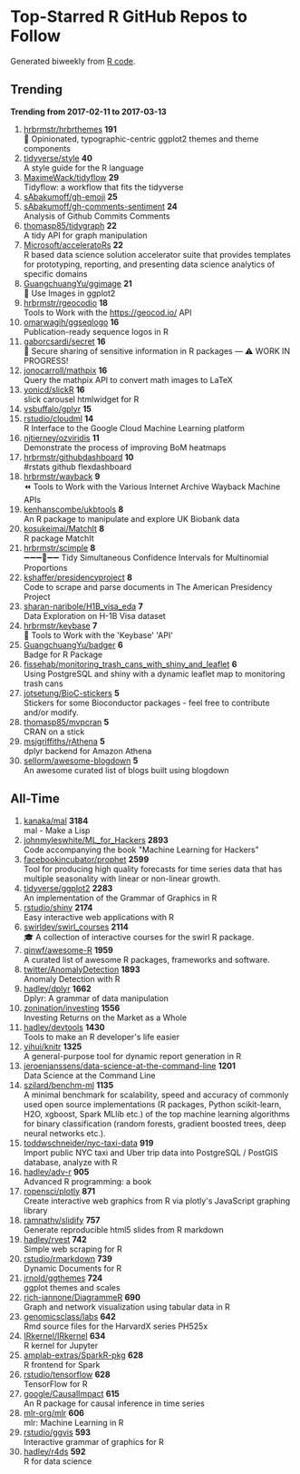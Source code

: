 # Top-Starred R GitHub Repos to Follow

Generated biweekly from [R code](https://github.com/qinwf/awesome-R/blob/master/trending_repo.R).

## Trending

**Trending from 2017-02-11 to 2017-03-13**

1. [hrbrmstr/hrbrthemes](https://github.com/hrbrmstr/hrbrthemes) **191**<br/>:lock_with_ink_pen: Opinionated, typographic-centric ggplot2 themes and theme components
1. [tidyverse/style](https://github.com/tidyverse/style) **40**<br/>A style guide for the R language
1. [MaximeWack/tidyflow](https://github.com/MaximeWack/tidyflow) **29**<br/>Tidyflow: a workflow that fits the tidyverse
1. [sAbakumoff/gh-emoji](https://github.com/sAbakumoff/gh-emoji) **25**<br/>
1. [sAbakumoff/gh-comments-sentiment](https://github.com/sAbakumoff/gh-comments-sentiment) **24**<br/>Analysis of Github Commits Comments
1. [thomasp85/tidygraph](https://github.com/thomasp85/tidygraph) **22**<br/>A tidy API for graph manipulation
1. [Microsoft/acceleratoRs](https://github.com/Microsoft/acceleratoRs) **22**<br/>R based data science solution accelerator suite that provides templates for prototyping, reporting, and presenting data science analytics of specific domains
1. [GuangchuangYu/ggimage](https://github.com/GuangchuangYu/ggimage) **21**<br/>:art: Use Images in ggplot2
1. [hrbrmstr/rgeocodio](https://github.com/hrbrmstr/rgeocodio) **18**<br/>Tools to Work with the https://geocod.io/ API
1. [omarwagih/ggseqlogo](https://github.com/omarwagih/ggseqlogo) **16**<br/>Publication-ready sequence logos in R
1. [gaborcsardi/secret](https://github.com/gaborcsardi/secret) **16**<br/>:closed_lock_with_key: Secure sharing of sensitive information in R packages — :warning: WORK IN PROGRESS!
1. [jonocarroll/mathpix](https://github.com/jonocarroll/mathpix) **16**<br/>Query the mathpix API to convert math images to LaTeX
1. [yonicd/slickR](https://github.com/yonicd/slickR) **16**<br/>slick carousel htmlwidget for R
1. [vsbuffalo/gplyr](https://github.com/vsbuffalo/gplyr) **15**<br/>
1. [rstudio/cloudml](https://github.com/rstudio/cloudml) **14**<br/>R Interface to the Google Cloud Machine Learning platform
1. [njtierney/ozviridis](https://github.com/njtierney/ozviridis) **11**<br/>Demonstrate the process of improving BoM heatmaps
1. [hrbrmstr/githubdashboard](https://github.com/hrbrmstr/githubdashboard) **10**<br/>#rstats github flexdashboard
1. [hrbrmstr/wayback](https://github.com/hrbrmstr/wayback) **9**<br/>:rewind: Tools to Work with the Various Internet Archive Wayback Machine APIs
1. [kenhanscombe/ukbtools](https://github.com/kenhanscombe/ukbtools) **8**<br/>An R package to manipulate and explore UK Biobank data
1. [kosukeimai/MatchIt](https://github.com/kosukeimai/MatchIt) **8**<br/>R package MatchIt
1. [hrbrmstr/scimple](https://github.com/hrbrmstr/scimple) **8**<br/>:heavy_minus_sign::heavy_minus_sign::heavy_minus_sign::large_orange_diamond::heavy_minus_sign::heavy_minus_sign: Tidy Simultaneous Confidence Intervals for Multinomial Proportions
1. [kshaffer/presidencyproject](https://github.com/kshaffer/presidencyproject) **8**<br/>Code to scrape and parse documents in The American Presidency Project
1. [sharan-naribole/H1B_visa_eda](https://github.com/sharan-naribole/H1B_visa_eda) **7**<br/>Data Exploration on H-1B Visa dataset
1. [hrbrmstr/keybase](https://github.com/hrbrmstr/keybase) **7**<br/>:japanese_castle: Tools to Work with the 'Keybase' 'API'
1. [GuangchuangYu/badger](https://github.com/GuangchuangYu/badger) **6**<br/>Badge for R Package
1. [fissehab/monitoring_trash_cans_with_shiny_and_leaflet](https://github.com/fissehab/monitoring_trash_cans_with_shiny_and_leaflet) **6**<br/>Using PostgreSQL and shiny with a dynamic leaflet map to monitoring trash cans
1. [jotsetung/BioC-stickers](https://github.com/jotsetung/BioC-stickers) **5**<br/>Stickers for some Bioconductor packages - feel free to contribute and/or modify.
1. [thomasp85/mvpcran](https://github.com/thomasp85/mvpcran) **5**<br/>CRAN on a stick
1. [msjgriffiths/rAthena](https://github.com/msjgriffiths/rAthena) **5**<br/>dplyr backend for Amazon Athena
1. [sellorm/awesome-blogdown](https://github.com/sellorm/awesome-blogdown) **5**<br/>An awesome curated list of blogs built using blogdown


## All-Time

1. [kanaka/mal](https://github.com/kanaka/mal) **3184**<br/>mal - Make a Lisp
1. [johnmyleswhite/ML_for_Hackers](https://github.com/johnmyleswhite/ML_for_Hackers) **2893**<br/>Code accompanying the book "Machine Learning for Hackers"
1. [facebookincubator/prophet](https://github.com/facebookincubator/prophet) **2599**<br/>Tool for producing high quality forecasts for time series data that has multiple seasonality with linear or non-linear growth.
1. [tidyverse/ggplot2](https://github.com/tidyverse/ggplot2) **2283**<br/>An implementation of the Grammar of Graphics in R
1. [rstudio/shiny](https://github.com/rstudio/shiny) **2174**<br/>Easy interactive web applications with R
1. [swirldev/swirl_courses](https://github.com/swirldev/swirl_courses) **2114**<br/>:mortar_board: A collection of interactive courses for the swirl R package.
1. [qinwf/awesome-R](https://github.com/qinwf/awesome-R) **1959**<br/>A curated list of awesome R packages, frameworks and software.
1. [twitter/AnomalyDetection](https://github.com/twitter/AnomalyDetection) **1893**<br/>Anomaly Detection with R
1. [hadley/dplyr](https://github.com/hadley/dplyr) **1662**<br/>Dplyr: A grammar of data manipulation
1. [zonination/investing](https://github.com/zonination/investing) **1556**<br/>Investing Returns on the Market as a Whole
1. [hadley/devtools](https://github.com/hadley/devtools) **1430**<br/>Tools to make an R developer's life easier
1. [yihui/knitr](https://github.com/yihui/knitr) **1325**<br/>A general-purpose tool for dynamic report generation in R
1. [jeroenjanssens/data-science-at-the-command-line](https://github.com/jeroenjanssens/data-science-at-the-command-line) **1201**<br/>Data Science at the Command Line
1. [szilard/benchm-ml](https://github.com/szilard/benchm-ml) **1135**<br/>A minimal benchmark for scalability, speed and accuracy of commonly used open source implementations (R packages, Python scikit-learn, H2O, xgboost, Spark MLlib etc.) of the top machine learning algorithms for binary classification (random forests, gradient boosted trees, deep neural networks etc.).
1. [toddwschneider/nyc-taxi-data](https://github.com/toddwschneider/nyc-taxi-data) **919**<br/>Import public NYC taxi and Uber trip data into PostgreSQL / PostGIS database, analyze with R
1. [hadley/adv-r](https://github.com/hadley/adv-r) **905**<br/>Advanced R programming: a book
1. [ropensci/plotly](https://github.com/ropensci/plotly) **871**<br/>Create interactive web graphics from R via plotly's JavaScript graphing library
1. [ramnathv/slidify](https://github.com/ramnathv/slidify) **757**<br/>Generate reproducible html5 slides from R markdown
1. [hadley/rvest](https://github.com/hadley/rvest) **742**<br/>Simple web scraping for R
1. [rstudio/rmarkdown](https://github.com/rstudio/rmarkdown) **739**<br/>Dynamic Documents for R
1. [jrnold/ggthemes](https://github.com/jrnold/ggthemes) **724**<br/>ggplot themes and scales
1. [rich-iannone/DiagrammeR](https://github.com/rich-iannone/DiagrammeR) **690**<br/>Graph and network visualization using tabular data in R
1. [genomicsclass/labs](https://github.com/genomicsclass/labs) **642**<br/>Rmd source files for the HarvardX series PH525x
1. [IRkernel/IRkernel](https://github.com/IRkernel/IRkernel) **634**<br/>R kernel for Jupyter
1. [amplab-extras/SparkR-pkg](https://github.com/amplab-extras/SparkR-pkg) **628**<br/>R frontend for Spark
1. [rstudio/tensorflow](https://github.com/rstudio/tensorflow) **628**<br/>TensorFlow for R
1. [google/CausalImpact](https://github.com/google/CausalImpact) **615**<br/>An R package for causal inference in time series
1. [mlr-org/mlr](https://github.com/mlr-org/mlr) **606**<br/>mlr: Machine Learning in R 
1. [rstudio/ggvis](https://github.com/rstudio/ggvis) **593**<br/>Interactive grammar of graphics for R
1. [hadley/r4ds](https://github.com/hadley/r4ds) **592**<br/>R for data science


